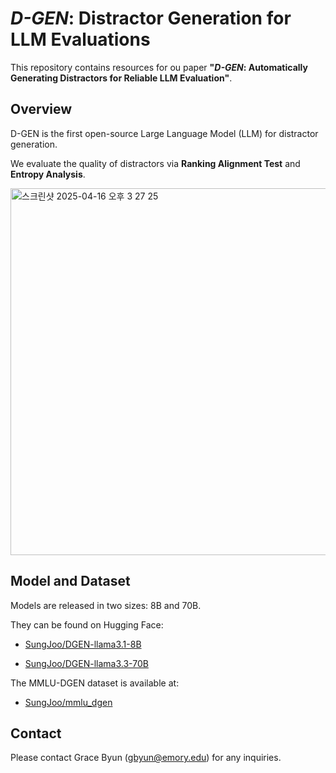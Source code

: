# *D-GEN*: Distractor Generation for LLM Evaluations

This repository contains resources for ou paper **"*D-GEN*: Automatically Generating Distractors for Reliable LLM Evaluation"**.

## Overview

D-GEN is the first open-source Large Language Model (LLM) for distractor generation.  

We evaluate the quality of distractors via **Ranking Alignment Test** and **Entropy Analysis**.

<img width="587" alt="스크린샷 2025-04-16 오후 3 27 25" src="https://github.com/user-attachments/assets/70c2bbee-4738-4e9b-8899-77369ade3bee" />



## Model and Dataset
Models are released in two sizes: 8B and 70B.

They can be found on Hugging Face:  

- [SungJoo/DGEN-llama3.1-8B](https://huggingface.co/SungJoo/DGEN-llama3.1-8B)  

- [SungJoo/DGEN-llama3.3-70B](https://huggingface.co/SungJoo/DGEN-llama3.3-70B)

The MMLU-DGEN dataset is available at:  

- [SungJoo/mmlu_dgen](https://huggingface.co/datasets/SungJoo/mmlu_dgen)


## Contact 

Please contact Grace Byun (gbyun@emory.edu) for any inquiries.
